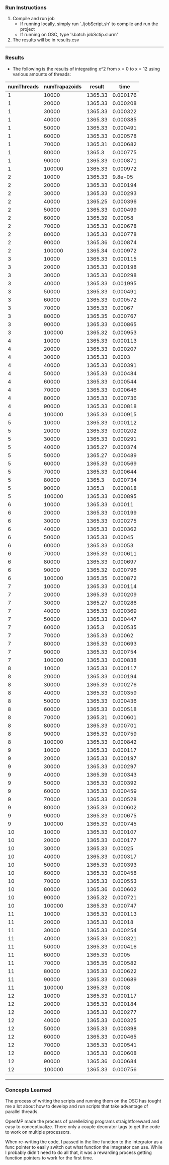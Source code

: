### Run Instructions
1. Compile and run job
    - If running locally, simply run `./jobScript.sh' to compile and run the project
    - If running on OSC, type 'sbatch jobSctip.slurm'
2. The results will be in results.csv

---
### Results 
- The following is the results of integrating x^2 from x = 0 to x = 12 using various amounts of threads:



| numThreads |  numTrapazoids |  result  |  time     |
| ---------- | -------------- | -------- | --------- |
| 1          |  10000         |  1365.33 |  0.000176 |
| 1          |  20000         |  1365.33 |  0.000208 |
| 1          |  30000         |  1365.33 |  0.000322 |
| 1          |  40000         |  1365.33 |  0.000385 |
| 1          |  50000         |  1365.33 |  0.000491 |
| 1          |  60000         |  1365.33 |  0.000578 |
| 1          |  70000         |  1365.31 |  0.000682 |
| 1          |  80000         |  1365.3  |  0.000775 |
| 1          |  90000         |  1365.33 |  0.000871 |
| 1          |  100000        |  1365.33 |  0.000972 |
| 2          |  10000         |  1365.33 |  9.8e-05  |
| 2          |  20000         |  1365.33 |  0.000194 |
| 2          |  30000         |  1365.33 |  0.000293 |
| 2          |  40000         |  1365.25 |  0.000396 |
| 2          |  50000         |  1365.33 |  0.000499 |
| 2          |  60000         |  1365.39 |  0.00058  |
| 2          |  70000         |  1365.33 |  0.000678 |
| 2          |  80000         |  1365.33 |  0.000778 |
| 2          |  90000         |  1365.36 |  0.000874 |
| 2          |  100000        |  1365.34 |  0.000972 |
| 3          |  10000         |  1365.33 |  0.000115 |
| 3          |  20000         |  1365.33 |  0.000198 |
| 3          |  30000         |  1365.33 |  0.000298 |
| 3          |  40000         |  1365.33 |  0.001995 |
| 3          |  50000         |  1365.33 |  0.000491 |
| 3          |  60000         |  1365.33 |  0.000572 |
| 3          |  70000         |  1365.33 |  0.00067  |
| 3          |  80000         |  1365.35 |  0.000767 |
| 3          |  90000         |  1365.33 |  0.000865 |
| 3          |  100000        |  1365.32 |  0.000953 |
| 4          |  10000         |  1365.33 |  0.000113 |
| 4          |  20000         |  1365.33 |  0.000207 |
| 4          |  30000         |  1365.33 |  0.0003   |
| 4          |  40000         |  1365.33 |  0.000391 |
| 4          |  50000         |  1365.33 |  0.000484 |
| 4          |  60000         |  1365.33 |  0.000544 |
| 4          |  70000         |  1365.33 |  0.000646 |
| 4          |  80000         |  1365.33 |  0.000736 |
| 4          |  90000         |  1365.33 |  0.000818 |
| 4          |  100000        |  1365.33 |  0.000915 |
| 5          |  10000         |  1365.33 |  0.000112 |
| 5          |  20000         |  1365.33 |  0.000202 |
| 5          |  30000         |  1365.33 |  0.000291 |
| 5          |  40000         |  1365.27 |  0.000374 |
| 5          |  50000         |  1365.27 |  0.000489 |
| 5          |  60000         |  1365.33 |  0.000569 |
| 5          |  70000         |  1365.33 |  0.000644 |
| 5          |  80000         |  1365.3  |  0.000734 |
| 5          |  90000         |  1365.3  |  0.000818 |
| 5          |  100000        |  1365.33 |  0.000895 |
| 6          |  10000         |  1365.33 |  0.00011  |
| 6          |  20000         |  1365.33 |  0.000199 |
| 6          |  30000         |  1365.33 |  0.000275 |
| 6          |  40000         |  1365.33 |  0.000362 |
| 6          |  50000         |  1365.33 |  0.00045  |
| 6          |  60000         |  1365.33 |  0.00053  |
| 6          |  70000         |  1365.33 |  0.000611 |
| 6          |  80000         |  1365.33 |  0.000697 |
| 6          |  90000         |  1365.32 |  0.000796 |
| 6          |  100000        |  1365.35 |  0.000872 |
| 7          |  10000         |  1365.33 |  0.000114 |
| 7          |  20000         |  1365.33 |  0.000209 |
| 7          |  30000         |  1365.27 |  0.000286 |
| 7          |  40000         |  1365.33 |  0.000369 |
| 7          |  50000         |  1365.33 |  0.000447 |
| 7          |  60000         |  1365.3  |  0.000535 |
| 7          |  70000         |  1365.33 |  0.00062  |
| 7          |  80000         |  1365.33 |  0.000693 |
| 7          |  90000         |  1365.33 |  0.000754 |
| 7          |  100000        |  1365.33 |  0.000838 |
| 8          |  10000         |  1365.33 |  0.000117 |
| 8          |  20000         |  1365.33 |  0.000194 |
| 8          |  30000         |  1365.33 |  0.000276 |
| 8          |  40000         |  1365.33 |  0.000359 |
| 8          |  50000         |  1365.33 |  0.000436 |
| 8          |  60000         |  1365.33 |  0.000518 |
| 8          |  70000         |  1365.31 |  0.000601 |
| 8          |  80000         |  1365.33 |  0.000701 |
| 8          |  90000         |  1365.33 |  0.000759 |
| 8          |  100000        |  1365.33 |  0.000842 |
| 9          |  10000         |  1365.33 |  0.000117 |
| 9          |  20000         |  1365.33 |  0.000197 |
| 9          |  30000         |  1365.33 |  0.000297 |
| 9          |  40000         |  1365.39 |  0.000343 |
| 9          |  50000         |  1365.33 |  0.000392 |
| 9          |  60000         |  1365.33 |  0.000459 |
| 9          |  70000         |  1365.33 |  0.000528 |
| 9          |  80000         |  1365.33 |  0.000602 |
| 9          |  90000         |  1365.33 |  0.000675 |
| 9          |  100000        |  1365.33 |  0.000745 |
| 10         |  10000         |  1365.33 |  0.000107 |
| 10         |  20000         |  1365.33 |  0.000177 |
| 10         |  30000         |  1365.33 |  0.00025  |
| 10         |  40000         |  1365.33 |  0.000317 |
| 10         |  50000         |  1365.33 |  0.000393 |
| 10         |  60000         |  1365.33 |  0.000458 |
| 10         |  70000         |  1365.33 |  0.000553 |
| 10         |  80000         |  1365.36 |  0.000602 |
| 10         |  90000         |  1365.32 |  0.000721 |
| 10         |  100000        |  1365.33 |  0.000747 |
| 11         |  10000         |  1365.33 |  0.000113 |
| 11         |  20000         |  1365.33 |  0.00018  |
| 11         |  30000         |  1365.33 |  0.000254 |
| 11         |  40000         |  1365.33 |  0.000321 |
| 11         |  50000         |  1365.33 |  0.000416 |
| 11         |  60000         |  1365.33 |  0.0005   |
| 11         |  70000         |  1365.35 |  0.000582 |
| 11         |  80000         |  1365.33 |  0.000622 |
| 11         |  90000         |  1365.33 |  0.000689 |
| 11         |  100000        |  1365.33 |  0.0008   |
| 12         |  10000         |  1365.33 |  0.000117 |
| 12         |  20000         |  1365.33 |  0.000184 |
| 12         |  30000         |  1365.33 |  0.000277 |
| 12         |  40000         |  1365.33 |  0.000325 |
| 12         |  50000         |  1365.33 |  0.000398 |
| 12         |  60000         |  1365.33 |  0.000465 |
| 12         |  70000         |  1365.33 |  0.000541 |
| 12         |  80000         |  1365.33 |  0.000608 |
| 12         |  90000         |  1365.36 |  0.000684 |
| 12         |  100000        |  1365.33 |  0.000756 |

---
### Concepts Learned

The process of writing the scripts and running them on the OSC has tought me a lot about how to develop and run scripts that take advantage of parallel threads.

OpenMP made the process of parellelizing programs straightforeward and easy to conceptiualize. There only a couple decorator tags to get the code to work on multiple processors.

When re-writing the code, I passed in the line function to the integrator as a func pointer to easily switch out what function the integrator can use. While I probably didn't need to do all that, it was a rewarding process getting function pointers to work for the first time.